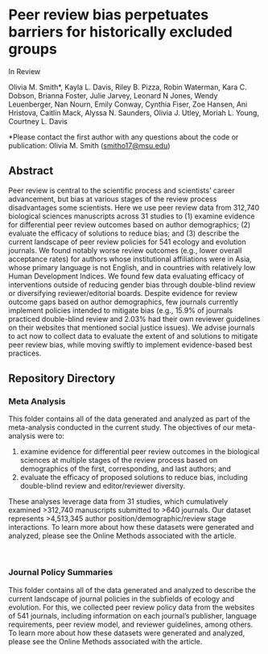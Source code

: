 
# Peer review bias perpetuates barriers for historically excluded groups
In Review 

Olivia M. Smith*, Kayla L. Davis, Riley B. Pizza, Robin Waterman, Kara C. Dobson, Brianna Foster, Julie Jarvey, Leonard N Jones, Wendy Leuenberger, Nan Nourn, Emily Conway, Cynthia Fiser, Zoe Hansen, Ani Hristova, Caitlin Mack, Alyssa N. Saunders, Olivia J. Utley, Moriah L. Young, Courtney L. Davis 

*Please contact the first author with any questions about the code or publication: Olivia M. Smith (smitho17@msu.edu)

## Abstract
Peer review is central to the scientific process and scientists’ career advancement, but bias at various stages of the review process disadvantages some scientists. Here we use peer review data from 312,740 biological sciences manuscripts across 31 studies to (1) examine evidence for differential peer review outcomes based on author demographics; (2) evaluate the efficacy of solutions to reduce bias; and (3) describe the current landscape of peer review policies for 541 ecology and evolution journals. We found notably worse review outcomes (e.g., lower overall acceptance rates) for authors whose institutional affiliations were in Asia, whose primary language is not English, and in countries with relatively low Human Development Indices. We found few data evaluating efficacy of interventions outside of reducing gender bias through double-blind review or diversifying reviewer/editorial boards. Despite evidence for review outcome gaps based on author demographics, few journals currently implement policies intended to mitigate bias (e.g., 15.9% of journals practiced double-blind review and 2.03% had their own reviewer guidelines on their websites that mentioned social justice issues). We advise journals to act now to collect data to evaluate the extent of and solutions to mitigate peer review bias, while moving swiftly to implement evidence-based best practices. 

## Repository Directory
### Meta Analysis
This folder contains all of the data generated and analyzed as part of the meta-analysis conducted in the current study. The objectives of our meta-analysis were to:
 1. examine evidence for differential peer review outcomes in the biological sciences at multiple stages of the review process based on demographics of the first, corresponding, and last authors; and 
 2. evaluate the efficacy of proposed solutions to reduce bias, including double-blind review and editor/reviewer diversity. 
 
These analyses leverage data from 31 studies, which cumulatively examined >312,740 manuscripts submitted to >640 journals. Our dataset represents >4,513,345 author position/demographic/review stage interactions. To learn more about how these datasets were generated and analyzed, please see the Online Methods associated with the article.

&nbsp; 

### Journal Policy Summaries
This folder contains all of the data generated and analyzed to describe the current landscape of journal policies in the subfields of ecology and evolution. For this, we collected peer review policy data from the websites of 541 journals, including information on each journal’s publisher, language requirements, peer review model, and reviewer guidelines, among others. To learn more about how these datasets were generated and analyzed, please see the Online Methods associated with the article.
